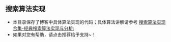 <!--
 * @Author: Yaowen Xu
 * @Github: https://github.com/yaowenxu
 * @Organization: 北航系统结构研究所
 * @Date: 2020-03-27 16:45:27
 * @LastEditTime: 2020-03-27 16:48:16
 * @Description: 文件描述信息
 -->

## 搜索算法实现
- 本目录保存了博客中具体算法实现的代码；具体算法讲解请参考 [搜索算法实现合集-经典搜索算法实现与分析](https://www.cnblogs.com/xuyaowen/p/search-algos.html);
- 如果对您有帮助，请点击推荐给予支持~！